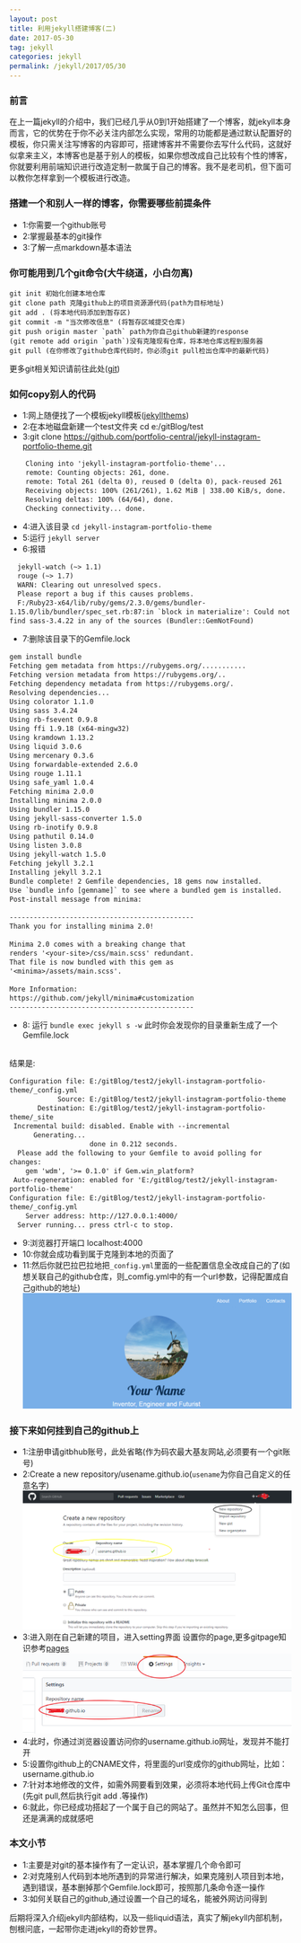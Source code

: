 ```yaml
---
layout: post
title: 利用jekyll搭建博客(二)
date: 2017-05-30 
tag: jekyll 
categories: jekyll
permalink: /jekyll/2017/05/30
---
```

### 前言
在上一篇jekyll的介绍中，我们已经几乎从0到1开始搭建了一个博客，就jekyll本身而言，它的优势在于你不必关注内部怎么实现，常用的功能都是通过默认配置好的模板，你只需关注写博客的内容即可，搭建博客并不需要你去写什么代码，这就好似拿来主义，本博客也是基于别人的模板，如果你想改成自己比较有个性的博客，你就要利用前端知识进行改造定制一款属于自己的博客。我不是老司机，但下面可以教你怎样拿到一个模板进行改造。

<!--more-->
### 搭建一个和别人一样的博客，你需要哪些前提条件
* 1:你需要一个github账号
* 2:掌握最基本的git操作
* 3:了解一点markdown基本语法

### 你可能用到几个git命令(大牛绕道，小白勿离)
```
git init 初始化创建本地仓库
git clone path 克隆github上的项目资源源代码(path为目标地址)
git add . (将本地代码添加到暂存区)
git commit -m "当次修改信息" (将暂存区域提交仓库)
git push origin master `path` path为你自己github新建的response
(git remote add origin `path`)没有克隆现有仓库，将本地仓库远程到服务器
git pull (在你修改了github仓库代码时，你必须git pull检出仓库中的最新代码)
```
更多git相关知识请前往此处(<a href="http://marklodato.github.io/visual-git-guide/index-zh-cn.html">git</a>)
### 如何copy别人的代码
* 1:网上随便找了一个模板jekyll模板(<a href="http://jekyllthemes.org/">jekyllthems</a>)
* 2:在本地磁盘新建一个test文件夹 cd e:/gitBlog/test
* 3:git clone https://github.com/portfolio-central/jekyll-instagram-portfolio-theme.git

```
	Cloning into 'jekyll-instagram-portfolio-theme'...
	remote: Counting objects: 261, done.
	remote: Total 261 (delta 0), reused 0 (delta 0), pack-reused 261
	Receiving objects: 100% (261/261), 1.62 MiB | 338.00 KiB/s, done.
	Resolving deltas: 100% (64/64), done.
	Checking connectivity... done.

```
* 4:进入该目录 `cd jekyll-instagram-portfolio-theme`
* 5:运行 `jekyll server`
* 6:报错

```
  jekyll-watch (~> 1.1)
  rouge (~> 1.7)
  WARN: Clearing out unresolved specs.
  Please report a bug if this causes problems.
  F:/Ruby23-x64/lib/ruby/gems/2.3.0/gems/bundler-1.15.0/lib/bundler/spec_set.rb:87:in `block in materialize': Could not find sass-3.4.22 in any of the sources (Bundler::GemNotFound)

```
* 7:删除该目录下的Gemfile.lock

```
gem install bundle
Fetching gem metadata from https://rubygems.org/...........
Fetching version metadata from https://rubygems.org/..
Fetching dependency metadata from https://rubygems.org/.
Resolving dependencies...
Using colorator 1.1.0
Using sass 3.4.24
Using rb-fsevent 0.9.8
Using ffi 1.9.18 (x64-mingw32)
Using kramdown 1.13.2
Using liquid 3.0.6
Using mercenary 0.3.6
Using forwardable-extended 2.6.0
Using rouge 1.11.1
Using safe_yaml 1.0.4
Fetching minima 2.0.0
Installing minima 2.0.0
Using bundler 1.15.0
Using jekyll-sass-converter 1.5.0
Using rb-inotify 0.9.8
Using pathutil 0.14.0
Using listen 3.0.8
Using jekyll-watch 1.5.0
Fetching jekyll 3.2.1
Installing jekyll 3.2.1
Bundle complete! 2 Gemfile dependencies, 18 gems now installed.
Use `bundle info [gemname]` to see where a bundled gem is installed.
Post-install message from minima:

----------------------------------------------
Thank you for installing minima 2.0!

Minima 2.0 comes with a breaking change that
renders '<your-site>/css/main.scss' redundant.
That file is now bundled with this gem as
'<minima>/assets/main.scss'.

More Information:
https://github.com/jekyll/minima#customization
----------------------------------------------

```
* 8: 运行 `bundle exec jekyll s -w`
此时你会发现你的目录重新生成了一个Gemfile.lock
<br/>
结果是:

```
Configuration file: E:/gitBlog/test2/jekyll-instagram-portfolio-theme/_config.yml
            Source: E:/gitBlog/test2/jekyll-instagram-portfolio-theme
       Destination: E:/gitBlog/test2/jekyll-instagram-portfolio-theme/_site
 Incremental build: disabled. Enable with --incremental
      Generating...
                    done in 0.212 seconds.
  Please add the following to your Gemfile to avoid polling for changes:
    gem 'wdm', '>= 0.1.0' if Gem.win_platform?
 Auto-regeneration: enabled for 'E:/gitBlog/test2/jekyll-instagram-portfolio-theme'
Configuration file: E:/gitBlog/test2/jekyll-instagram-portfolio-theme/_config.yml
    Server address: http://127.0.0.1:4000/
  Server running... press ctrl-c to stop.

```
* 9:浏览器打开端口 localhost:4000
* 10:你就会成功看到属于克隆到本地的页面了
* 11:然后你就巴拉巴拉地把`_config.yml`里面的一些配置信息全改成自己的了(如想关联自己的github仓库，则_comfig.yml中的有一个url参数，记得配置成自己github的地址)
![](/images/jekyll/4.png)

### 接下来如何挂到自己的github上

* 1:注册申请gitbhub账号，此处省略(作为码农最大基友网站,必须要有一个git账号)
* 2:Create a new repository/usename.github.io(`usename`为你自己自定义的任意名字)
![](/images/jekyll/5.png)
* 3:进入刚在自己新建的项目，进入setting界面 设置你的page,更多gitpage知识参考<a href="https://pages.github.com/">pages</a>
![](/images/jekyll/6.png)
* 4:此时，你通过浏览器设置访问你的username.github.io网址，发现并不能打开
* 5:设置你github上的CNAME文件，将里面的url变成你的github网址，比如：username.github.io
* 7:针对本地修改的文件，如需外网要看到效果，必须将本地代码上传Git仓库中(先git pull,然后执行git add .等操作)
* 6:就此，你已经成功搭起了一个属于自己的网站了。虽然并不知怎么回事，但还是满满的成就感吧

### 本文小节

* 1:主要是对git的基本操作有了一定认识，基本掌握几个命令即可
* 2:对克隆别人代码到本地所遇到的异常进行解决，如果克隆别人项目到本地，遇到错误，基本删掉那个Gemfile.lock即可，按照那几条命令逐一操作
* 3:如何关联自己的github,通过设置一个自己的域名，能被外网访问得到

后期将深入介绍jekyll内部结构，以及一些liquid语法，真实了解jekyll内部机制，刨根问底，一起带你走进jekyll的奇妙世界。



